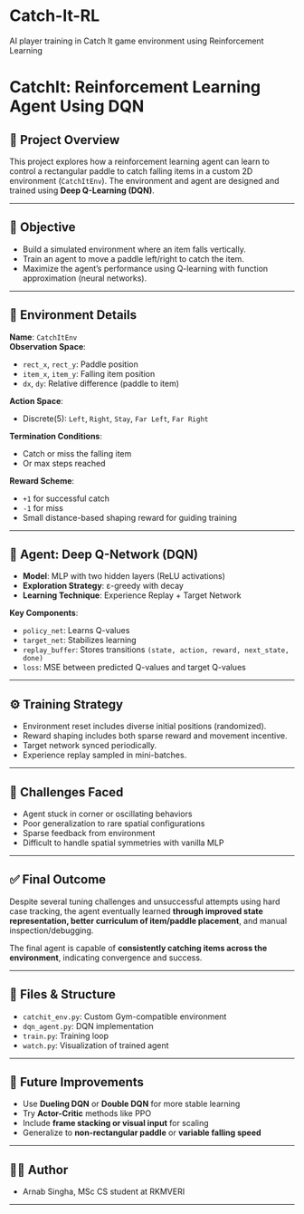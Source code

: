 # Catch-It-RL
AI player training in Catch It game environment using Reinforcement Learning

# CatchIt: Reinforcement Learning Agent Using DQN

## 📌 Project Overview

This project explores how a reinforcement learning agent can learn to control a rectangular paddle to catch falling items in a custom 2D environment (`CatchItEnv`). The environment and agent are designed and trained using **Deep Q-Learning (DQN)**.

---

## 🎯 Objective

- Build a simulated environment where an item falls vertically.
- Train an agent to move a paddle left/right to catch the item.
- Maximize the agent’s performance using Q-learning with function approximation (neural networks).

---

## 🧩 Environment Details

**Name**: `CatchItEnv`  
**Observation Space**:  
- `rect_x`, `rect_y`: Paddle position  
- `item_x`, `item_y`: Falling item position  
- `dx`, `dy`: Relative difference (paddle to item)

**Action Space**:  
- Discrete(5): `Left`, `Right`, `Stay`, `Far Left`, `Far Right`

**Termination Conditions**:  
- Catch or miss the falling item  
- Or max steps reached

**Reward Scheme**:
- `+1` for successful catch  
- `-1` for miss  
- Small distance-based shaping reward for guiding training

---

## 🧠 Agent: Deep Q-Network (DQN)

- **Model**: MLP with two hidden layers (ReLU activations)
- **Exploration Strategy**: ε-greedy with decay
- **Learning Technique**: Experience Replay + Target Network

**Key Components**:
- `policy_net`: Learns Q-values
- `target_net`: Stabilizes learning
- `replay_buffer`: Stores transitions `(state, action, reward, next_state, done)`
- `loss`: MSE between predicted Q-values and target Q-values

---

## ⚙️ Training Strategy

- Environment reset includes diverse initial positions (randomized).
- Reward shaping includes both sparse reward and movement incentive.
- Target network synced periodically.
- Experience replay sampled in mini-batches.

---

## 🚧 Challenges Faced

- Agent stuck in corner or oscillating behaviors
- Poor generalization to rare spatial configurations
- Sparse feedback from environment
- Difficult to handle spatial symmetries with vanilla MLP

---

## ✅ Final Outcome

Despite several tuning challenges and unsuccessful attempts using hard case tracking, the agent eventually learned **through improved state representation, better curriculum of item/paddle placement**, and manual inspection/debugging.

The final agent is capable of **consistently catching items across the environment**, indicating convergence and success.

---

## 📁 Files & Structure

- `catchit_env.py`: Custom Gym-compatible environment
- `dqn_agent.py`: DQN implementation
- `train.py`: Training loop
- `watch.py`: Visualization of trained agent

---

## 📌 Future Improvements

- Use **Dueling DQN** or **Double DQN** for more stable learning
- Try **Actor-Critic** methods like PPO
- Include **frame stacking or visual input** for scaling
- Generalize to **non-rectangular paddle** or **variable falling speed**

---

## 👨‍💻 Author

- Arnab Singha, MSc CS student at RKMVERI

---


